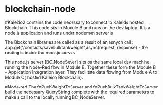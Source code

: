 # blockchain-node

#Kaleido2 
contains the code necessary to connect to Kaleido hosted Blockchain. This code sits in Module B and runs on the dev laptop.
It is a node.js application and runs under nodemon server.js

The Blockchain libraries are called as a result of an asnych call :  app.get('/contacts/savebulktankweight',async(request, response)  - the routing is inside the node.js server.


This node.js server [BC_NodeSever] sits on the same local dev machine running the Node-Red flow in Module B.
Together these form the Module B - Application Integration layer. They facilitate data flowing from Module A to Module C( hosted Kaleido Blockchain).

#Node-red
The fnPushWeightToServer and fnPushBulkTankWeightToServer build the necessary QueryString complete with the required parameters to make a call to the locally running BC_NodeServer.

